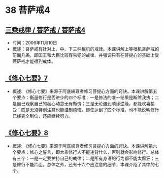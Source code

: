 # 38 菩萨戒4

## [三乘戒律 / 菩萨戒 / 菩萨戒4](https://www.fohuifayu.com/index.php/huideng-jiangtang/sancheng-jielv/pusa-jie/985-l06013)

- 时间：2006年11月10日
- 概述：菩萨戒有针对上、中、下三种根机的戒律。本课讲解上等根机菩萨戒的前面几条，即国王和大臣比较容易犯的戒律。并强调只有在菩提心的基础上受菩萨戒才能得到戒体。

## [《修心七要》7](https://www.fohuifayu.com/index.php/huideng-jiangtang/jingdian-jiedu/xiuxin-qiyao/969-l05019)

- 概述:
《修心七要》来源于阿底峡尊者修习菩提心方面的窍诀。本课讲解第五个要点：衡量修行是否进步的四个标准：一是修法的唯一结果是断除我执；二是自己观察自己的起心动念无有惭愧；三是无论遇到顺缘逆缘，都能欢喜接受；四是无须特别注意也能控制烦恼。即使达到了四个标准，也不能说明修行已经完全到位，还应继续努力。

## [《修心七要》8](https://www.fohuifayu.com/index.php/huideng-jiangtang/jingdian-jiedu/xiuxin-qiyao/970-l05020)

- 概述:
《修心七要》来源于阿底峡尊者修习菩提心方面的窍诀。本课讲解第六个要点：修心之誓言，即大乘修行人不能违背什么，否则就会影响修行。总体有三个：一是一定要护持自己的戒律；二是所有身语的行为都不能太癫狂；三是修行不能片面。总体之外，还有十六个应注意的细节，本课介绍了其中的七个。